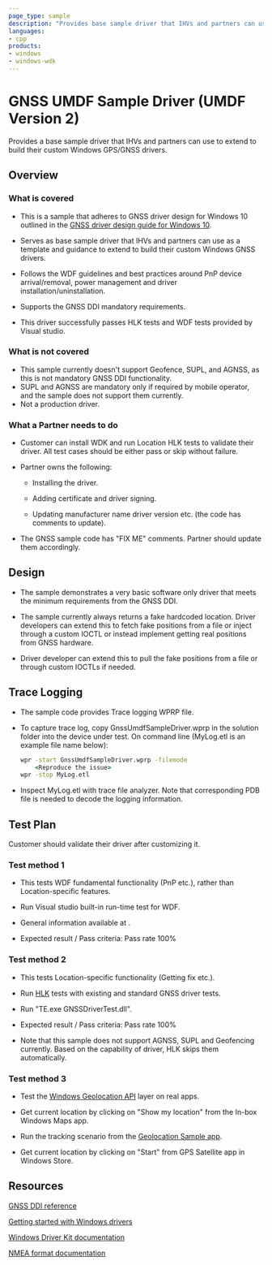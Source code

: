 ```yaml
---
page_type: sample
description: "Provides base sample driver that IHVs and partners can use to extend to build their custom Windows GPS/GNSS drivers."
languages:
- cpp
products:
- windows
- windows-wdk
---
```


<!---
    name: GPS/GNSS UMDF Sample Driver (UMDF Version 2)
    platform: UMDF2
    language: cpp
    category: GPS/GNSS
    description: Provides base sample driver that IHVs and partners can use to extend to build their custom Windows GPS/GNSS drivers
    samplefwlink: https://go.microsoft.com/fwlink/?linkid=2045369
--->

# GNSS UMDF Sample Driver (UMDF Version 2)

Provides a base sample driver that IHVs and partners can use to extend to build their custom Windows GPS/GNSS drivers.

## Overview

### What is covered

- This is a sample that adheres to GNSS driver design for Windows 10 outlined in the [GNSS driver design guide for Windows 10](https://docs.microsoft.com/windows-hardware/drivers/gnss/gnss-driver-design-guide-for-windows-10).

- Serves as base sample driver that IHVs and partners can use as a template and guidance to extend to build their custom Windows GNSS drivers.

- Follows the WDF guidelines and best practices around PnP device arrival/removal, power management and driver installation/uninstallation.

- Supports the GNSS DDI mandatory requirements.

- This driver successfully passes HLK tests and WDF tests provided by Visual studio.

### What is not covered

- This sample currently doesn't support Geofence, SUPL, and AGNSS, as this is not mandatory GNSS DDI functionality.
- SUPL and AGNSS are mandatory only if required by mobile operator, and the sample does not support them currently.
- Not a production driver.

### What a Partner needs to do

- Customer can install WDK and run Location HLK tests to validate their driver. All test cases should be either pass or skip without failure.

- Partner owns the following:

  - Installing the driver.

  - Adding certificate and driver signing.

  - Updating manufacturer name driver version etc. (the code has comments to update).

- The GNSS sample code has "FIX ME" comments. Partner should update them accordingly.

## Design

- The sample demonstrates a very basic software only driver that meets the minimum requirements from the GNSS DDI.

- The sample currently always returns a fake hardcoded location. Driver developers can extend this to fetch fake positions from a file or inject through a custom IOCTL or instead implement getting real positions from GNSS hardware.

- Driver developer can extend this to pull the fake positions from a file or through custom IOCTLs if needed.

## Trace Logging

- The sample code provides Trace logging WPRP file.

- To capture trace log, copy GnssUmdfSampleDriver.wprp in the solution folder into the device under test. On command line (MyLog.etl is an example file name below):

    ```cmd
    wpr -start GnssUmdfSampleDriver.wprp -filemode
        <Reproduce the issue>
    wpr -stop MyLog.etl
    ```

- Inspect MyLog.etl with trace file analyzer. Note that corresponding PDB file is needed to decode the logging information.

## Test Plan

Customer should validate their driver after customizing it.

### Test method 1

- This tests WDF fundamental functionality (PnP etc.), rather than Location-specific features.

- Run Visual studio built-in run-time test for WDF.

- General information available at [](https://docs.microsoft.com/windows-hardware/drivers/develop/testing-a-driver-at-runtime).

- Expected result / Pass criteria: Pass rate 100%

### Test method 2

- This tests Location-specific functionality (Getting fix etc.).

- Run [HLK](https://docs.microsoft.com/windows-hardware/test/hlk/windows-hardware-lab-kit) tests with existing and standard GNSS driver tests.

- Run "TE.exe GNSSDriverTest.dll".

- Expected result / Pass criteria: Pass rate 100%

- Note that this sample does not support AGNSS, SUPL and Geofencing currently. Based on the capability of driver, HLK skips them automatically.

### Test method 3

- Test the [Windows Geolocation API](https://docs.microsoft.com/windows/desktop/locationapi/windows-location-api-portal) layer on real apps.

- Get current location by clicking on "Show my location" from the In-box Windows Maps app.

- Run the tracking scenario from the [Geolocation Sample app](https://github.com/Microsoft/Windows-universal-samples/tree/master/Samples/Geolocation).

- Get current location by clicking on "Start" from GPS Satellite app in Windows Store.

## Resources

[GNSS DDI reference](https://docs.microsoft.com/windows-hardware/drivers/ddi/content/gnssdriver/index)

[Getting started with Windows drivers](https://docs.microsoft.com/windows-hardware/drivers/gettingstarted)

[Windows Driver Kit documentation](https://docs.microsoft.com/windows-hardware/drivers)

[NMEA format documentation](http://navspark.mybigcommerce.com/content/NMEA_Format_v0.1.pdf)
